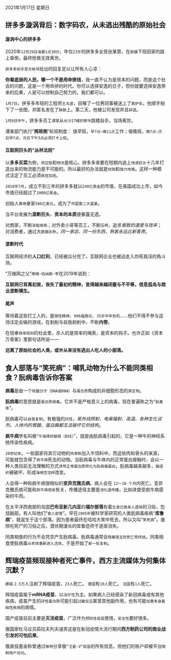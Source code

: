 2021年1月17日 星期日
## 拼多多漩涡背后：数字码农，从未逃出残酷的原始社会

#### 漩涡中心的拼多多

2020年`12月29日凌晨1点30分`，年仅`23岁`的拼多多女孩张某霏，在`新疆`下班回家的路上昏倒，最终抢救无效离世。

`拼多多知乎官方帐号`给出的回复足以让所有人心凉：

**你看底层的人民，哪一个不是用命换钱**，我一直不认为是资本的问题，而是这个社会的问题，这是一个用命拼的时代。你可以选择安逸的日子，但你就要选择安逸带来的后果，人是可以控制自己努力的，我们都可以。

`1月7日`，拼多多年轻的工程师`王太虚`，目睹了一位男同事被送上了`救护车`。他顺手拍下了一张图，并匿名发在了`脉脉`上。第二天，他被公司发现并且`辞退`。

`1月9日中午`，拼多多员工`谭某`从`长沙27楼的家中`跳楼自杀，当场离世。

谭某部门执行“**两班倒**”轮班制度：
值早班，`早7点—晚11点`工作；值晚班，`晚7点—次日早7点，次日下午3点必须打卡上班`。

#### 互联网巨头的“丛林法则”

以**多多买菜**为例，`供应链`和`物流`是核心。拼多多来要在短期内追上`快递巨头`十几年打造出来的物流能力是不可能的。所以最好的办法就是`烧钱`和`强力地推`。这样一种模式注定了员工必须`疯狂加班`。

`2018年7月`，成立不到三年的拼多多就以`240亿美金`的市值，在美国成功上市，如今市值已经超过了`2000亿美金`。

创始人`黄峥`身家`586亿美元`，成为了`中国第二大富豪`。

当平台发展为**垄断巨头**，**资本的本质**便暴露无遗。

对商家，不断`涨租收税`；对外卖小哥等员工，不断`压榨`，追求*极致的速度与效率*；对消费者，通过大`数据杀熟`，*同一家店、同一份东西，熟客永远比新客贵*。

#### 垄断时代

互联网经济的**人口红利**，已经被瓜分完了。互联网企业也被迫走入你死我活的角斗场。

“万维网之父”`蒂姆·伯纳斯·李`在2019年说到：

**互联网已背离初衷，丧失了最初的精神，变得越来越闭塞与不平等，信息孤岛与商业垄断横生。**

#### 尾声

等待着这些打工人的，是`狼性精神`、`996福报论`、`35岁中年危机`……他们不得不参与这场注定会输的游戏，在剥削与自我剥削中，不断**内卷**。

在信奉`效率规则`的社会里，杀人的是效率的绳索，是资本的钩子。也许正如《资本万骨冢》里那句话所说——

**远离了原始社会的人类，或许从来没有逃出人吃人的小部落。**



## 食人部落与“笑死病”：哺乳动物为什么不能同类相食？朊病毒告诉你答案

**病毒**是由一个`核酸分子（DNA或RNA）`与`蛋白质`构成的非细胞形态的`类生物`。

**朊病毒**的意思就是`蛋白质病毒`。它并不是严格意义上的病毒，现在普遍称之为“`朊毒体`”。

朊病毒可以`自我复制`，有极强的`抗性`，*紫外线照射、电离辐射、高温、各种生化试剂、人体内的胃酸、蛋白酶都无法破坏它的结构*。

**疯牛病**学名叫做“`牛海绵状脑病（BSE）`”，就是由朊病毒引起的，它是一种牛的神经系统传染性疾病。

`20世纪末`，一些国家将其它动物的`肉骨粉`加入牛饲料中。而这些肉和骨头的来源，可能就包含得了`疯牛病`死去的动物。当朊病毒与牛体内的正常蛋白接触时，会以一种人类目前无法理解的方式`诱导正常蛋白质转化为朊病毒蛋白`。朊病毒越来越多，`脑组织`被破坏，形成`海绵空泡样`改变。

人会得一种和疯牛病很相似的**变异克雅氏病**。病人会在 `12～18 个月`内死亡。变异克雅氏病可能和`疯牛病感染`有关，传播途径主要是`消化道传播`，比如进食受疯牛病感染的牛肉。

在太平洋西南部的岛国**巴布亚新几内亚**的**福尔部落**有着`生食已故亲人遗体`的习俗，包括脑部。有人叫他们“`食人部落`”。早在`1905年`被科学家研究的人类朊病毒疾病“**库鲁病**”，就诞生于这个部落。因为患者最终在哈哈大笑中死去，所以又叫“`笑死病`”。废除吃死尸的习俗之后，潜伏期漫长的库鲁症终于逐渐消失。

同类相食的行为不会凭空产生朊病毒。朊病毒通常会`随着宿主的死亡而终结`。同类相食使朊病毒`从死体重新进入活体`，于是开始了`新一轮复制`。

## 辉瑞疫苗频现接种者死亡事件，西方主流媒体为何集体沉默？

`挪威` `2.5万`人注射了辉瑞疫苗，`23人`死亡。
`德国`有`10人`死亡。
`法国`有`1人`死亡。

辉瑞疫苗属于**mRNA疫苗**，以`治疗性`为主。如果病人已经感染了新冠病毒或有其他疾病，疫苗产生的`异性蛋白质`可能引起`过敏反应`甚至其他副作用，也有可能`加重本身基础性疾病`的病情。

国产疫苗目前主要是**灭活疫苗**，广泛作为`预防性疫苗`使用，`安全性`要好很多。

俄国家杜马议员茹拉夫列夫谴责这是在新冠疫情大流行期间**西方制药公司的商业战引发的可怕后果**。

俄直投基金称曾通过`推特`分享俄`“卫星-V”疫苗`的所有信息，但他们的账户却被平台`限制用户访问`。
